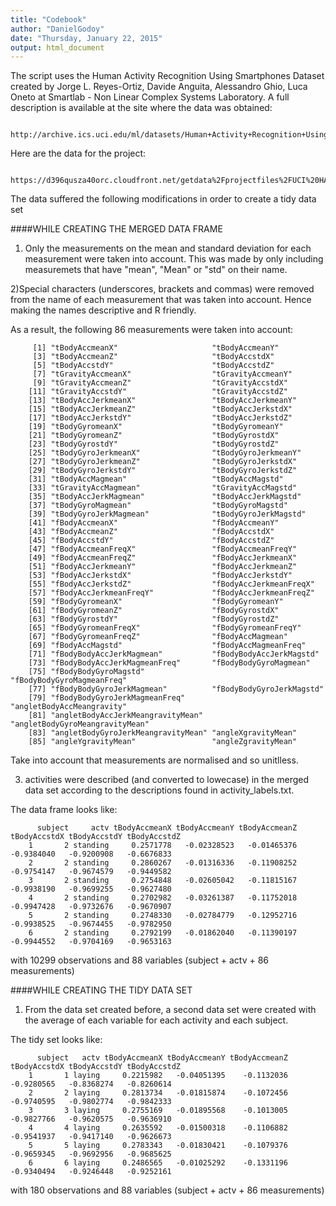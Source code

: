 ```yaml
---
title: "Codebook"
author: "DanielGodoy"
date: "Thursday, January 22, 2015"
output: html_document
---
```


The script uses the Human Activity Recognition Using Smartphones Dataset created by Jorge L. Reyes-Ortiz, Davide Anguita, Alessandro Ghio, Luca Oneto at Smartlab - Non Linear Complex Systems Laboratory. A full description is available at the site where the data was obtained: 
        
        http://archive.ics.uci.edu/ml/datasets/Human+Activity+Recognition+Using+Smartphones 

Here are the data for the project: 
        
        https://d396qusza40orc.cloudfront.net/getdata%2Fprojectfiles%2FUCI%20HAR%20Dataset.zip 
        
The data suffered the following modifications in order to create a tidy data set

####WHILE CREATING THE MERGED DATA FRAME

1) Only the measurements on the mean and standard deviation for each measurement were taken into account. This was made by only including measuremets that have "mean", "Mean" or "std" on their name.

2)Special characters (underscores, brackets and commas) were removed from the name of each measurement that was taken into account. Hence making the names descriptive and R friendly.

As a result, the following 86 measurements were taken into account: 
        
             
         [1] "tBodyAccmeanX"                     "tBodyAccmeanY"                    
         [3] "tBodyAccmeanZ"                     "tBodyAccstdX"                     
         [5] "tBodyAccstdY"                      "tBodyAccstdZ"                     
         [7] "tGravityAccmeanX"                  "tGravityAccmeanY"                 
         [9] "tGravityAccmeanZ"                  "tGravityAccstdX"                  
        [11] "tGravityAccstdY"                   "tGravityAccstdZ"                  
        [13] "tBodyAccJerkmeanX"                 "tBodyAccJerkmeanY"                
        [15] "tBodyAccJerkmeanZ"                 "tBodyAccJerkstdX"                 
        [17] "tBodyAccJerkstdY"                  "tBodyAccJerkstdZ"                 
        [19] "tBodyGyromeanX"                    "tBodyGyromeanY"                   
        [21] "tBodyGyromeanZ"                    "tBodyGyrostdX"                    
        [23] "tBodyGyrostdY"                     "tBodyGyrostdZ"                    
        [25] "tBodyGyroJerkmeanX"                "tBodyGyroJerkmeanY"               
        [27] "tBodyGyroJerkmeanZ"                "tBodyGyroJerkstdX"                
        [29] "tBodyGyroJerkstdY"                 "tBodyGyroJerkstdZ"                
        [31] "tBodyAccMagmean"                   "tBodyAccMagstd"                   
        [33] "tGravityAccMagmean"                "tGravityAccMagstd"                
        [35] "tBodyAccJerkMagmean"               "tBodyAccJerkMagstd"               
        [37] "tBodyGyroMagmean"                  "tBodyGyroMagstd"                  
        [39] "tBodyGyroJerkMagmean"              "tBodyGyroJerkMagstd"              
        [41] "fBodyAccmeanX"                     "fBodyAccmeanY"                    
        [43] "fBodyAccmeanZ"                     "fBodyAccstdX"                     
        [45] "fBodyAccstdY"                      "fBodyAccstdZ"                     
        [47] "fBodyAccmeanFreqX"                 "fBodyAccmeanFreqY"                
        [49] "fBodyAccmeanFreqZ"                 "fBodyAccJerkmeanX"                
        [51] "fBodyAccJerkmeanY"                 "fBodyAccJerkmeanZ"                
        [53] "fBodyAccJerkstdX"                  "fBodyAccJerkstdY"                 
        [55] "fBodyAccJerkstdZ"                  "fBodyAccJerkmeanFreqX"            
        [57] "fBodyAccJerkmeanFreqY"             "fBodyAccJerkmeanFreqZ"            
        [59] "fBodyGyromeanX"                    "fBodyGyromeanY"                   
        [61] "fBodyGyromeanZ"                    "fBodyGyrostdX"                    
        [63] "fBodyGyrostdY"                     "fBodyGyrostdZ"                    
        [65] "fBodyGyromeanFreqX"                "fBodyGyromeanFreqY"               
        [67] "fBodyGyromeanFreqZ"                "fBodyAccMagmean"                  
        [69] "fBodyAccMagstd"                    "fBodyAccMagmeanFreq"              
        [71] "fBodyBodyAccJerkMagmean"           "fBodyBodyAccJerkMagstd"           
        [73] "fBodyBodyAccJerkMagmeanFreq"       "fBodyBodyGyroMagmean"             
        [75] "fBodyBodyGyroMagstd"               "fBodyBodyGyroMagmeanFreq"         
        [77] "fBodyBodyGyroJerkMagmean"          "fBodyBodyGyroJerkMagstd"          
        [79] "fBodyBodyGyroJerkMagmeanFreq"      "angletBodyAccMeangravity"         
        [81] "angletBodyAccJerkMeangravityMean"  "angletBodyGyroMeangravityMean"    
        [83] "angletBodyGyroJerkMeangravityMean" "angleXgravityMean"                
        [85] "angleYgravityMean"                 "angleZgravityMean"    
        
Take into account that measurements are normalised and so unitlless.

3) activities were described (and converted to lowecase) in the merged data set according to the descriptions found in activity_labels.txt. 

The data frame looks like:

          subject     actv tBodyAccmeanX tBodyAccmeanY tBodyAccmeanZ tBodyAccstdX tBodyAccstdY tBodyAccstdZ
        1       2 standing     0.2571778   -0.02328523   -0.01465376   -0.9384040   -0.9200908   -0.6676833
        2       2 standing     0.2860267   -0.01316336   -0.11908252   -0.9754147   -0.9674579   -0.9449582
        3       2 standing     0.2754848   -0.02605042   -0.11815167   -0.9938190   -0.9699255   -0.9627480
        4       2 standing     0.2702982   -0.03261387   -0.11752018   -0.9947428   -0.9732676   -0.9670907
        5       2 standing     0.2748330   -0.02784779   -0.12952716   -0.9938525   -0.9674455   -0.9782950
        6       2 standing     0.2792199   -0.01862040   -0.11390197   -0.9944552   -0.9704169   -0.9653163

with 10299 observations and 88 variables (subject + actv + 86 measurements)


####WHILE CREATING THE TIDY DATA SET


1) From the data set created before, a second data set were created with the average of each variable for each activity and each subject.

The tidy set looks like:

        
          subject   actv tBodyAccmeanX tBodyAccmeanY tBodyAccmeanZ tBodyAccstdX tBodyAccstdY tBodyAccstdZ
        1       1 laying     0.2215982   -0.04051395    -0.1132036   -0.9280565   -0.8368274   -0.8260614
        2       2 laying     0.2813734   -0.01815874    -0.1072456   -0.9740595   -0.9802774   -0.9842333
        3       3 laying     0.2755169   -0.01895568    -0.1013005   -0.9827766   -0.9620575   -0.9636910
        4       4 laying     0.2635592   -0.01500318    -0.1106882   -0.9541937   -0.9417140   -0.9626673
        5       5 laying     0.2783343   -0.01830421    -0.1079376   -0.9659345   -0.9692956   -0.9685625
        6       6 laying     0.2486565   -0.01025292    -0.1331196   -0.9340494   -0.9246448   -0.9252161
        
with 180 observations and 88 variables (subject + actv + 86 measurements)





